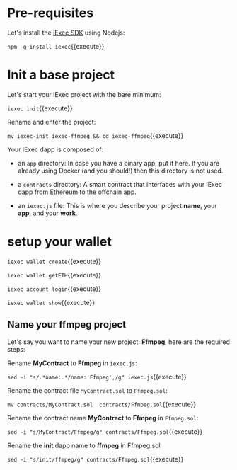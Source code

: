 # Pre-requisites
Let's install the [iExec SDK](https://github.com/iExecBlockchainComputing/iexec-sdk) using Nodejs:

`npm -g install iexec`{{execute}}

# Init a base project

Let's start your iExec project with the bare minimum:

`iexec init`{{execute}}

Rename and enter the project:

`mv iexec-init iexec-ffmpeg && cd iexec-ffmpeg`{{execute}}

Your iExec dapp is composed of:

* an ```app``` directory: In case you have a binary app, put it here. If you are already using Docker (and you should!) then this directory is not used.

* a ```contracts``` directory: A smart contract that interfaces with your iExec dapp from Ethereum to the offchain app.

* an ```iexec.js``` file: This is where you describe your project **name**, your **app**, and your **work**.

# setup your wallet

`iexec wallet create`{{execute}}

`iexec wallet getETH`{{execute}}

`iexec account login`{{execute}}

`iexec wallet show`{{execute}}

## Name your ffmpeg project

Let's say you want to name your new project: **Ffmpeg**, here are the required steps:

Rename **MyContract** to **Ffmpeg** in ```iexec.js```:

`sed -i "s/.*name:.*/name:'Ffmpeg',/g" iexec.js`{{execute}}


Rename the contract file ```MyContract.sol``` to ```Ffmpeg.sol```:

`mv contracts/MyContract.sol  contracts/Ffmpeg.sol`{{execute}}


Rename the contract name **MyContract** to **Ffmpeg** in ```Ffmpeg.sol```:

`sed -i "s/MyContract/Ffmpeg/g" contracts/Ffmpeg.sol`{{execute}}

Rename the **init** dapp name to **ffmpeg** in Ffmpeg.sol

`sed -i "s/init/ffmpeg/g" contracts/Ffmpeg.sol`{{execute}}
